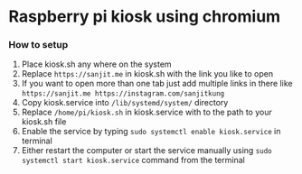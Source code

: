 # Raspberry pi kiosk using chromium

### How to setup
1. Place kiosk.sh any where on the system
2. Replace `https://sanjit.me` in kiosk.sh with the link you like to open
3. If you want to open more than one tab just add multiple links in there like
  `https://sanjit.me https://instagram.com/sanjitkung`
4. Copy kiosk.service into `/lib/systemd/system/` directory
5. Replace `/home/pi/kiosk.sh` in kiosk.service with to the path to your kiosk.sh file
6. Enable the service by typing `sudo systemctl enable kiosk.service` in terminal
7. Either restart the computer or start the service manually using `sudo systemctl start kiosk.service` command from the terminal
